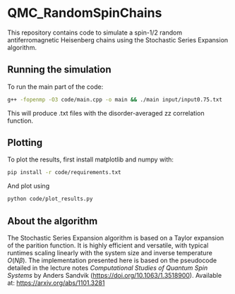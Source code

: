 # QMC_RandomSpinChains

This repository contains code to simulate a spin-1/2 random antiferromagnetic Heisenberg chains using the Stochastic Series Expansion algorithm.

## Running the simulation

To run the main part of the code:

```bash
g++ -fopenmp -O3 code/main.cpp -o main && ./main input/input0.75.txt 
```
This will produce .txt files with the disorder-averaged zz correlation function.

## Plotting

To plot the results, first install matplotlib and numpy with:

```bash
pip install -r code/requirements.txt
```
And plot using

```bash
python code/plot_results.py
```
## About the algorithm

The Stochastic Series Expansion algorithm is based on a Taylor expansion of the parition function. It is highly efficient and versatile, with typical runtimes scaling linearly with the system size and inverse temperature $O(N\beta)$. The implementation presented here is based on the pseudocode detailed in the lecture notes *Computational Studies of Quantum Spin Systems* by Anders Sandvik (https://doi.org/10.1063/1.3518900). Available at: https://arxiv.org/abs/1101.3281
